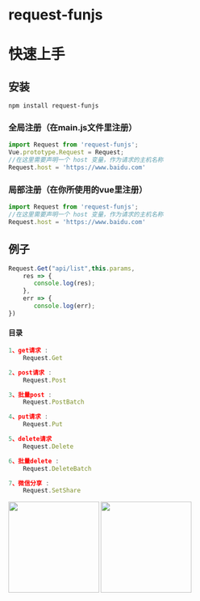 # request-funjs


# 快速上手

## 安装

```shell
npm install request-funjs
```

### 全局注册（在main.js文件里注册）

```javascript
import Request from 'request-funjs';
Vue.prototype.Request = Request;
//在这里需要声明一个 host 变量，作为请求的主机名称
Request.host = 'https://www.baidu.com'
```

### 局部注册（在你所使用的vue里注册）

```javascript
import Request from 'request-funjs';
//在这里需要声明一个 host 变量，作为请求的主机名称
Request.host = 'https://www.baidu.com'
```

## 例子

```javascript
Request.Get("api/list",this.params,
	res => {
	   console.log(res);
	},
	err => {
	   console.log(err);
})
```

#### 目录

```javascript
1、get请求 :
	Request.Get

2、post请求 :
	Request.Post

3、批量post :
	Request.PostBatch

4、put请求 :
	Request.Put

5、delete请求 
	Request.Delete

6、批量delete :
	Request.DeleteBatch

7、微信分享 :
	Request.SetShare
```
<img width="180" src="http://crazy-x-lovemysoul-x-vip.img.abc188.com/images/beishang.png" align="left">   <img  width="180" src="http://crazy-x-lovemysoul-x-vip.img.abc188.com/images/zan.png"  align="left" />

